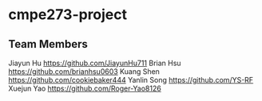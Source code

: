 # cmpe273-project

## Team Members
Jiayun Hu https://github.com/JiayunHu711
Brian Hsu https://github.com/brianhsu0603
Kuang Shen https://github.com/cookiebaker444
Yanlin Song https://github.com/YS-RF
Xuejun Yao https://github.com/Roger-Yao8126
